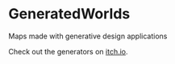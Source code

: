 # GeneratedWorlds
Maps made with generative design applications

Check out the generators on [itch.io](https://itch.io/c/402953/cross-platform-design).
